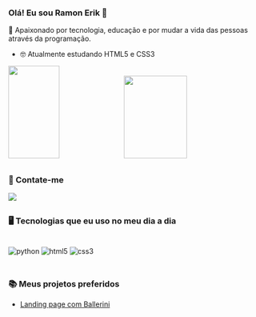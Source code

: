 ### Olá! Eu sou Ramon Erik 🤙

💙 Apaixonado por tecnologia, educação e por mudar a vida das pessoas através da programação.

- 🤓 Atualmente estudando HTML5 e CSS3

<div>
<img width="45%" height="185em" src="https://github-readme-stats.vercel.app/api?username=Ramon-Erik&show_icons=true&theme=radical"/>
<img width="50%" height="165em" src="https://github-readme-stats.vercel.app/api/top-langs/?username=ramon-erik&layout=compact&langs_count=16&theme=dracula"/>
</div>

## 
### 🔗 Contate-me
<div>
<a target="_blank" href="https://www.instagram.com/29erik_/"><img src="https://img.shields.io/badge/Instagram-E4405F?style=for-the-badge&logo=instagram&logoColor=white"></a>
</div>

## 
### 🖥️ Tecnologias que eu uso no meu dia a dia

<div style="display: inline_block;"><br/>
    <img align="center" alt="python" src="https://img.shields.io/badge/Python-3776AB?style=for-the-badge&logo=python&logoColor=white"/>
    <img align="center" alt="html5" src="https://img.shields.io/badge/HTML5-E34F26?style=for-the-badge&logo=html5&logoColor=white"/>
    <img align="center" alt="css3" src="https://img.shields.io/badge/CSS3-1572B6?style=for-the-badge&logo=css3&logoColor=white"/>
</div><br/>

## 
### 📚 Meus projetos preferidos

- [Landing page com Ballerini](https://ramon-erik.github.io/projeto-landing-page/)
